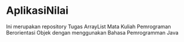 # AplikasiNilai
Ini merupakan repository Tugas ArrayList Mata Kuliah Pemrograman Berorientasi Objek dengan menggunakan Bahasa Pemrogramman Java
